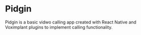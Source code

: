 # Pidgin

Pidgin is a basic vidwo calling app created with React Native and Voximplant plugins to implement calling functionality.

